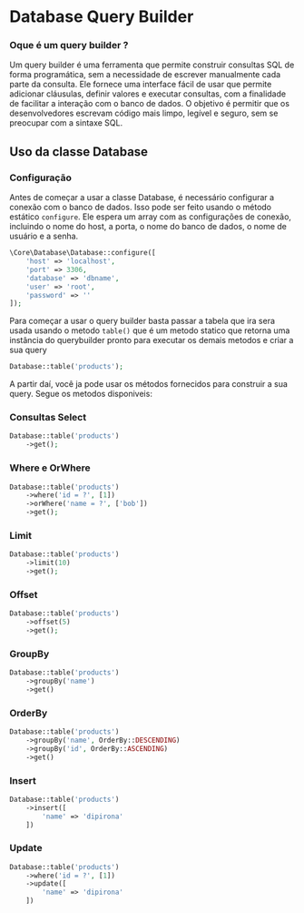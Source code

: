 # Database Query Builder

### Oque é um query builder ?

Um query builder é uma ferramenta que permite construir consultas SQL de forma programática, sem a necessidade de
escrever manualmente cada parte da consulta. Ele fornece uma interface fácil de usar que permite adicionar cláusulas,
definir valores e executar consultas, com a finalidade de facilitar a interação com o banco de dados. O objetivo é
permitir que os desenvolvedores escrevam código mais limpo, legível e seguro, sem se preocupar com a sintaxe SQL.

## Uso da classe Database

### Configuração

Antes de começar a usar a classe Database, é necessário configurar a conexão com o banco de dados. Isso pode ser feito
usando o método estático `configure`. Ele espera um array com as configurações de conexão, incluindo
o nome do host, a porta, o nome do banco de dados, o nome de usuário e a senha.

```php
\Core\Database\Database::configure([
    'host' => 'localhost',
    'port' => 3306,
    'database' => 'dbname',
    'user' => 'root',
    'password' => ''
]);
```

Para começar a usar o query builder basta passar a tabela que ira sera usada usando o metodo `table()` que é um metodo
statico que retorna uma instância do querybuilder pronto para executar os demais metodos e criar a sua query

```php
Database::table('products');
```

A partir daí, você ja pode usar os métodos fornecidos para construir a sua query. Segue os metodos disponiveis:

### Consultas Select

```php
Database::table('products')
    ->get();
```

### Where e OrWhere

```php
Database::table('products')
    ->where('id = ?', [1])
    ->orWhere('name = ?', ['bob'])
    ->get();
```

### Limit

```php
Database::table('products')
    ->limit(10)
    ->get();
```

### Offset

```php
Database::table('products')
    ->offset(5)
    ->get();
```

### GroupBy

```php
Database::table('products')
    ->groupBy('name')
    ->get()
```

### OrderBy

```php
Database::table('products')
    ->groupBy('name', OrderBy::DESCENDING)
    ->groupBy('id', OrderBy::ASCENDING)
    ->get()
```

### Insert

```php
Database::table('products')
    ->insert([
        'name' => 'dipirona'
    ])
```

### Update

```php
Database::table('products')
    ->where('id = ?', [1])
    ->update([
        'name' => 'dipirona'
    ])
```
